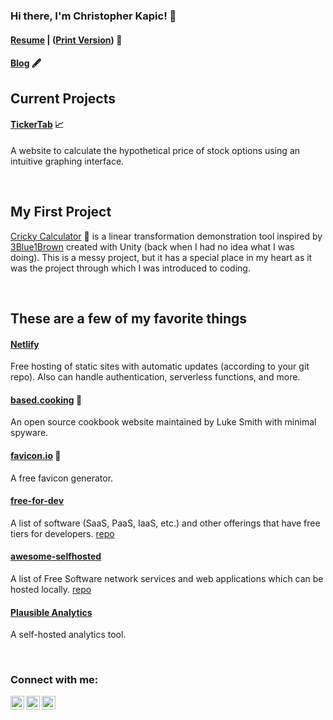 ### Hi there, I'm Christopher Kapic! 👋

#### [Resume](https://blog.kapic.io/assets/PDF/Christopher_Kapic_Resume_(Lucario).pdf) | ([Print Version](https://storage.googleapis.com/christopherkapicpdfs01/resume_kapic.pdf)) 📝

#### [Blog](https://blog.kapic.io/) 🖋

## Current Projects
#### [TickerTab](https://tickertab.io/) 📈
A website to calculate the hypothetical price of stock options using an intuitive graphing interface.


<!-- #### [Kapic Math](https://math.christopherkapic.com/) 💯
An open-source collection of definitions and theorems from math. -->

<br>

## My First Project
[Cricky Calculator](https://simmer.io/@cricky14/cricky-calculator) 🧮 is a linear transformation demonstration tool inspired by [3Blue1Brown](https://www.youtube.com/c/3blue1brown) created with Unity (back when I had no idea what I was doing). This is a messy project, but it has a special place in my heart as it was the project through which I was introduced to coding.

<br>

## These are a few of my favorite things
#### [Netlify](https://www.netlify.com/)
Free hosting of static sites with automatic updates (according to your git repo). Also can handle authentication, serverless functions, and more.

#### [based.cooking](https://based.cooking/) 🍳
An open source cookbook website maintained by Luke Smith with minimal spyware.

#### [favicon.io](https://favicon.io/) 🔵
A free favicon generator.

#### [free-for-dev](https://free-for.dev/)
A list of software (SaaS, PaaS, IaaS, etc.) and other offerings that have free tiers for developers. [repo](https://github.com/ripienaar/free-for-dev)

#### [awesome-selfhosted](https://github.com/awesome-selfhosted/awesome-selfhosted)
A list of Free Software network services and web applications which can be hosted locally. [repo](https://github.com/awesome-selfhosted/awesome-selfhosted)

#### [Plausible Analytics](https://plausible.io/)
A self-hosted analytics tool.

<br>

### Connect with me:

[<img align="left" alt="Christopher Kapic | YouTube" width="22px" src="https://cdn.jsdelivr.net/npm/simple-icons@v3/icons/youtube.svg" />](https://www.youtube.com/channel/UCuXgDzDJhNAwvzvc62GnYwA?view_as=subscriber)
[<img align="left" alt="Christopher Kapic | LinkedIn" width="22px" src="https://cdn.jsdelivr.net/npm/simple-icons@v3/icons/linkedin.svg" />](https://www.linkedin.com/in/christopher-kapic/)
[<img align="left" alt="Christopher Kapic | E-Mail" width="22px" src="https://cdn.jsdelivr.net/npm/simple-icons@v3/icons/gmail.svg" />](mailto:christopherkapic@gmail.com)
